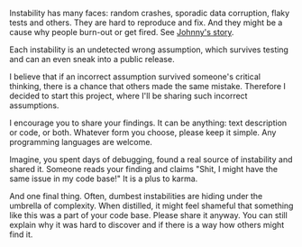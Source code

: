 Instability has many faces: random crashes, sporadic data corruption, flaky tests and others. They are hard to reproduce and fix. And they might be a cause why people burn-out or get fired. See  [Johnny's story](http://drugalya.com/johnny-the-automator/).

Each instability is an undetected wrong assumption, which survives testing and can an even sneak into a public release.

I believe that if an incorrect assumption survived someone's critical thinking, there is a chance that others made the same mistake. Therefore I decided to start this project, where I'll be sharing such incorrect assumptions.

I encourage you to share your findings. It can be anything: text description or code, or both. Whatever form you choose, please keep it simple. Any programming languages are welcome.

Imagine, you spent days of debugging, found a real source of instability and shared it. Someone reads your finding and claims "Shit, I might have the same issue in my code base!" It is a plus to karma.

And one final thing. Often, dumbest instabilities are hiding under the umbrella of complexity. When distilled, it might feel shameful that something like this was a part of your code base. Please share it anyway. You can still explain why it was hard to discover and if there is a way how others might find it.